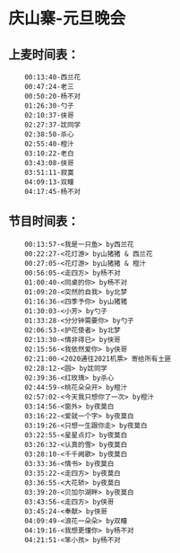 # 庆山寨-元旦晚会

## 上麦时间表：
        00:13:40-西兰花
        00:47:24-老三
        00:50:20-杨不对
        01:26:30-勺子
        02:10:37-侠哥
        02:27:37-訦同学
        02:38:50-杀心
        02:55:40-橙汁
        03:10:22-老白
        03:43:08-侠哥
        03:51:11-寂寞
        04:09:13-双瞳
        04:17:45-杨不对

## 节目时间表：
        00:13:57-<我是一只鱼> by西兰花
        00:22:27-<花灯游> by山猪猪 & 西兰花
        00:27:05-<花灯游> by山猪猪 & 橙汁
        00:56:05-<走四方> by杨不对
        01:00:40-<同桌的你> by杨不对
        01:09:20-<突然的自我> by北梦
        01:16:36-<四季予你> by山猪猪
        01:30:03-<小芳> by勺子
        01:33:28-<分分钟需要你> by勺子
        02:06:53-<护花使者> by北梦
        02:13:30-<情非得已> by侠哥
        02:15:56-<我依然爱你> by侠哥
        02:21:00-<2020通往2021机票> 寄给所有土匪
        02:28:12-<圆> by訦同学
        02:39:36-<红玫瑰> by杀心
        02:44:59-<桃花朵朵开> by橙汁
        02:57:02-<今天我只想你了一次> by橙汁
        03:14:56-<窗外> by夜莫白
        03:16:22-<爱就一个字> by夜莫白
        03:19:26-<只想一生跟你走> by夜莫白
        03:22:55-<星星点灯> by夜莫白
        03:26:32-<认真的雪> by夜莫白
        03:28:10-<千千阙歌> by夜莫白
        03:33:36-<情书> by夜莫白
        03:35:22-<走四方> by夜莫白
        03:36:55-<大花轿> by夜莫白
        03:39:20-<贝加尔湖畔> by夜莫白
        03:43:56-<走四方> by侠哥
        03:45:24-<奉献> by侠哥
        04:09:49-<浪花一朵朵> by双瞳
        04:19:16-<我想更懂你> by杨不对
        04:21:51-<笨小孩> by杨不对
